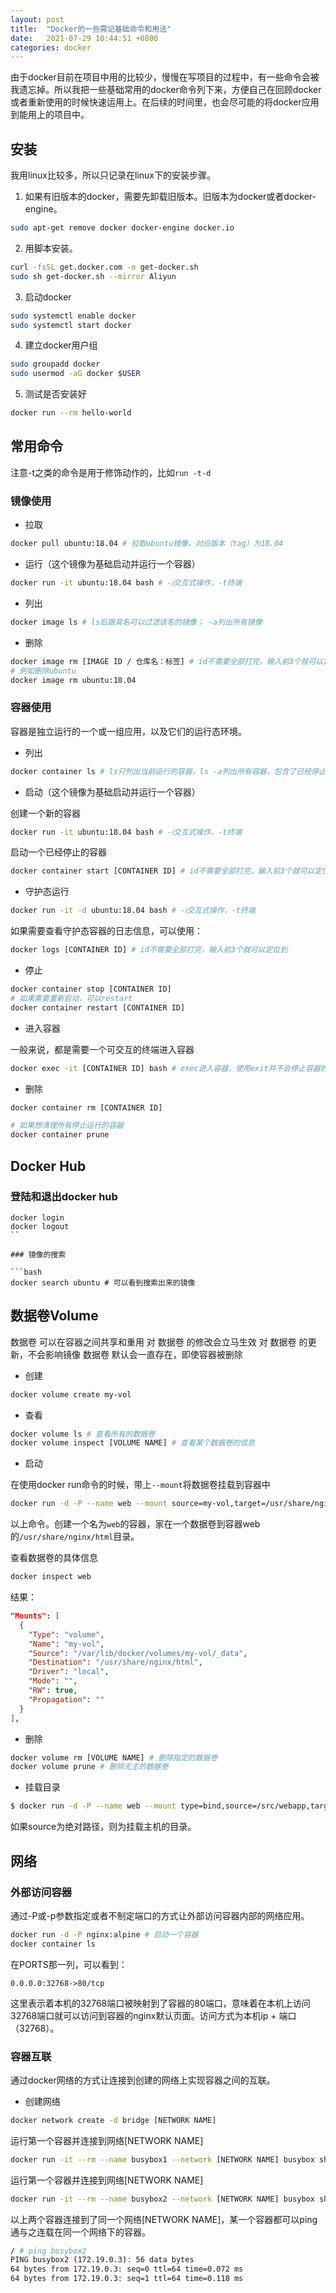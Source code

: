 ```yaml
---
layout: post
title:  "Docker的一些需记基础命令和用法"
date:   2021-07-29 10:44:51 +0800
categories: docker
---
```


由于docker目前在项目中用的比较少，慢慢在写项目的过程中，有一些命令会被我遗忘掉。所以我把一些基础常用的docker命令列下来，方便自己在回顾docker或者重新使用的时候快速运用上。在后续的时间里，也会尽可能的将docker应用到能用上的项目中。

## 安装

我用linux比较多，所以只记录在linux下的安装步骤。

1. 如果有旧版本的docker，需要先卸载旧版本。旧版本为docker或者docker-engine。

```bash
sudo apt-get remove docker docker-engine docker.io
```

2. 用脚本安装。

```bash
curl -fsSL get.docker.com -o get-docker.sh
sudo sh get-docker.sh --mirror Aliyun
```

3. 启动docker

```bash
sudo systemctl enable docker
sudo systemctl start docker
```

4. 建立docker用户组

```bash
sudo groupadd docker
sudo usermod -aG docker $USER
```

5. 测试是否安装好

```bash
docker run --rm hello-world
```

## 常用命令

注意-t之类的命令是用于修饰动作的，比如`run -t-d`

### 镜像使用

- 拉取

```bash
docker pull ubuntu:18.04 # 拉取ubuntu镜像，对应版本（tag）为18.04
```

- 运行（这个镜像为基础启动并运行一个容器）

```bash
docker run -it ubuntu:18.04 bash # -ℹ交互式操作，-t终端
```

- 列出

```bash
docker image ls # ls后跟具名可以过滤该名的镜像； -a列出所有镜像
```

- 删除

```bash
docker image rm [IMAGE ID / 仓库名：标签] # id不需要全部打完，输入前3个就可以定位到
# 例如删除ubuntu
docker image rm ubuntu:18.04
```

### 容器使用

容器是独立运行的一个或一组应用，以及它们的运行态环境。

- 列出

```bash
docker container ls # ls只列出当前运行的容器，ls -a列出所有容器，包含了已经停止运行的
```

- 启动（这个镜像为基础启动并运行一个容器）

创建一个新的容器

```bash
docker run -it ubuntu:18.04 bash # -ℹ交互式操作，-t终端
```

启动一个已经停止的容器

```bash
docker container start [CONTAINER ID] # id不需要全部打完，输入前3个就可以定位到
```

- 守护态运行

```bash
docker run -it -d ubuntu:18.04 bash # -ℹ交互式操作，-t终端
```

如果需要查看守护态容器的日志信息，可以使用：

```bash
docker logs [CONTAINER ID] # id不需要全部打完，输入前3个就可以定位到
```

- 停止

```bash
docker container stop [CONTAINER ID] 
# 如果需要重新启动，可以restart
docker container restart [CONTAINER ID]
```

- 进入容器

一般来说，都是需要一个可交互的终端进入容器

```bash
docker exec -it [CONTAINER ID] bash # exec进入容器，使用exit并不会停止容器的运行，这和attach不一样
```

- 删除

```bash
docker container rm [CONTAINER ID]

# 如果想清理所有停止运行的容器
docker container prune
```

## Docker Hub

### 登陆和退出docker hub

```
docker login
docker logout
``

### 镜像的搜索

```bash
docker search ubuntu # 可以看到搜索出来的镜像
```

## 数据卷Volume

数据卷 可以在容器之间共享和重用
对 数据卷 的修改会立马生效
对 数据卷 的更新，不会影响镜像
数据卷 默认会一直存在，即使容器被删除

- 创建

```bash
docker volume create my-vol
```

- 查看

```bash
docker volume ls # 查看所有的数据卷
docker volume inspect [VOLUME NAME] # 查看某个数据卷的信息
```

- 启动

在使用docker run命令的时候，带上`--mount`将数据卷挂载到容器中

```bash
docker run -d -P --name web --mount source=my-vol,target=/usr/share/nginx/html nginx:alpine # --name 定义容器的名称
```

以上命令。创建一个名为`web`的容器，家在一个数据卷到容器web的`/usr/share/nginx/html`目录。

查看数据卷的具体信息

```bash
docker inspect web
```

结果：

```json
"Mounts": [
  {
    "Type": "volume",
    "Name": "my-vol",
    "Source": "/var/lib/docker/volumes/my-vol/_data",
    "Destination": "/usr/share/nginx/html",
    "Driver": "local",
    "Mode": "",
    "RW": true,
    "Propagation": ""
  }
],
```

- 删除

```bash
docker volume rm [VOLUME NAME] # 删除指定的数据卷
docker volume prune # 删除无主的数据卷
```

- 挂载目录

```bash
$ docker run -d -P --name web --mount type=bind,source=/src/webapp,target=/usr/share/nginx/html nginx:alpine
```

如果source为绝对路径，则为挂载主机的目录。

## 网络

### 外部访问容器

通过-P或-p参数指定或者不制定端口的方式让外部访问容器内部的网络应用。

```bash
docker run -d -P nginx:alpine # 启动一个容器
docker container ls
```

在PORTS那一列，可以看到：

```
0.0.0.0:32768->80/tcp
```

这里表示着本机的32768端口被映射到了容器的80端口，意味着在本机上访问32768端口就可以访问到容器的nginx默认页面。访问方式为本机ip + 端口（32768）。

### 容器互联

通过docker网络的方式让连接到创建的网络上实现容器之间的互联。

- 创建网络

```bash
docker network create -d bridge [NETWORK NAME]
```

运行第一个容器并连接到网络[NETWORK NAME]

```bash
docker run -it --rm --name busybox1 --network [NETWORK NAME] busybox sh
```

运行第一个容器并连接到网络[NETWORK NAME]

```bash
docker run -it --rm --name busybox2 --network [NETWORK NAME] busybox sh
```

以上两个容器连接到了同一个网络[NETWORK NAME]，某一个容器都可以ping通与之连载在同一个网络下的容器。

```bash
/ # ping busybox2
PING busybox2 (172.19.0.3): 56 data bytes
64 bytes from 172.19.0.3: seq=0 ttl=64 time=0.072 ms
64 bytes from 172.19.0.3: seq=1 ttl=64 time=0.118 ms
```